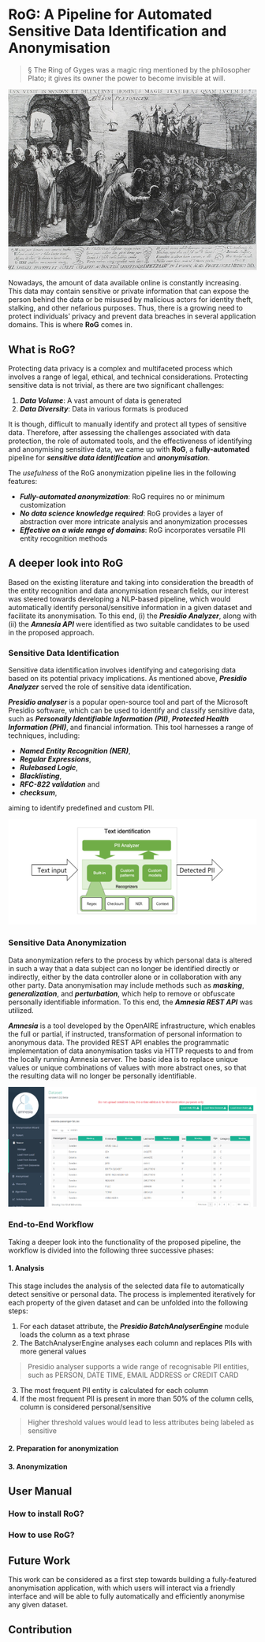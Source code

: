 # RoG: A Pipeline for Automated Sensitive Data Identification and Anonymisation
> § The Ring of Gyges was a magic ring mentioned by the philosopher Plato; it gives its owner the power to become invisible at will.

<p align="center">
  <img src="Platon_Cave_Sanraedam.jpg" />
</p>

Nowadays, the amount of data available online is constantly increasing. This data may contain sensitive or private information that can expose the person behind the data or be misused by malicious actors for identity theft, stalking, and other nefarious purposes. Thus, there is a growing need to protect individuals’ privacy and prevent data breaches in several application domains. This is where **RoG** comes in.

## What is RoG?
Protecting data privacy is a complex and multifaceted process which involves a range of legal, ethical, and technical considerations. Protecting
sensitive data is not trivial, as there are two significant challenges: 
1) ***Data Volume***: A vast amount of data is generated
2) ***Data Diversity***: Data in various formats is produced

It is though, difficult to manually identify and protect all types of sensitive data. Therefore, after assessing the challenges associated with data protection, the role of automated tools, and the effectiveness of identifying and anonymising sensitive data, we came up with **RoG**, a **fully-automated** pipeline for ***sensitive data identification*** and ***anonymisation***.

The *usefulness* of the RoG anonymization pipeline lies in the following features:
* ***Fully-automated anonymization***: RoG requires no or minimum customization
* ***No data science knowledge required***: RoG provides a layer of abstraction over more intricate analysis and anonymization processes
* ***Effective on a wide range of domains***: RoG incorporates versatile PII entity recognition methods 


## A deeper look into RoG
Based on the existing literature and taking into consideration the breadth of the entity recognition and data anonymisation research fields, our interest was steered towards developing a NLP-based pipeline, which would automatically identify personal/sensitive information in a given dataset and facilitate its
anonymisation. To this end, (i) the ***Presidio Analyzer***, along with (ii) the ***Amnesia API*** were identified as two suitable candidates to be used in the proposed approach. 

### Sensitive Data Identification
Sensitive data identification involves identifying and categorising data based on its potential privacy implications. As mentioned above, ***Presidio Analyzer*** served the role of sensitive data identification.

***Presidio analyser*** is a popular open-source tool and part of the Microsoft Presidio software, which can be used to identify and classify sensitive data, such as ***Personally Identifiable Information (PII)***, ***Protected Health Information (PHI)***, and financial information. This tool harnesses a range of techniques, including: 

* ***Named Entity Recognition (NER)***,
* ***Regular Expressions***,
* ***Rulebased Logic***,
* ***Blacklisting***,
* ***RFC-822 validation*** and
* ***checksum***,

aiming to identify predefined and custom PII.

<p align="center">
  <img src="./readme-images/presidio-workflow.png"/>
</p>

### Sensitive Data Anonymization
Data anonymization refers to the process by which personal data is altered in such a way that a data subject can no longer be identified directly or indirectly, either by the data controller alone or in collaboration with any other party. Data anonymisation may include methods such as ***masking***, ***generalization***, and ***perturbation***, which help to remove or obfuscate personally identifiable information. To this end, the ***Amnesia REST API*** was utilized.

***Amnesia*** is a tool developed by the OpenAIRE infrastructure, which enables the full or partial, if instructed, transformation of personal information to anonymous data. The provided REST API enables the programmatic implementation of data anonymisation tasks via HTTP requests to and from the locally running
Amnesia server. The basic idea is to replace unique values or unique combinations of values with more abstract ones, so that the resulting data will no longer be personally identifiable.

<p align="center">
  <img src="./readme-images/amnesia.png"/>
</p>

### End-to-End Workflow
Taking a deeper look into the functionality of the proposed pipeline, the workflow is divided into the following three successive phases:

#### 1. Analysis
This stage includes the analysis of the selected data file to automatically detect sensitive or personal data. The process is implemented iteratively for each property of the given dataset and can be unfolded into the following steps:
1. For each dataset attribute, the ***Presidio BatchAnalyserEngine*** module loads the column as a text phrase
2. The BatchAnalyserEngine analyses each column and replaces PIIs with more general values
  > Presidio analyser supports a wide range of recognisable PII entities, such as PERSON, DATE TIME, EMAIL ADDRESS or CREDIT CARD
3. The most frequent PII entity is calculated for each column
4. If the most frequent PII is present in more than 50% of the column cells, column is considered personal/sensitive
  > Higher threshold values would lead to less attributes being labeled as sensitive

#### 2. Preparation for anonymization
#### 3. Anonymization

## User Manual
### How to install RoG?
### How to use RoG?

## Future Work
This work can be considered as a first step towards building a fully-featured anonymisation application, with which users will interact via a friendly interface and will be able to fully automatically and efficiently anonymise any given dataset.

## Contribution
